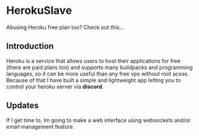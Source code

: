 # HerokuSlave
Abusing Heroku free plan too? Check out this...
## Introduction
Heroku is a service that allows users to host their applications for free (there are paid plans too) and supports many buildpacks and programming languages, so it can be more useful than any free vps without root acess.
Because of that I have built a simple and lightweight app letting you to
control your heroku server via **discord**.
## Updates
If I get time to, Im going to make a web interface using websockets and/or
email management feature.
